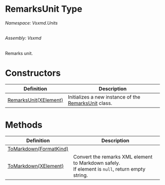 <a name='T-Vsxmd-Units-RemarksUnit'></a>
# RemarksUnit Type

###### Namespace:  Vsxmd.Units

###### Assembly:  Vsxmd

Remarks unit.

# Constructors

| Definition | Description |
|-|-|
| [RemarksUnit(XElement)](Constructors/Constructors.md) | Initializes a new instance of the [RemarksUnit](#) class. |

# Methods

| Definition | Description |
|-|-|
| [ToMarkdown(FormatKind)](Methods/ToMarkdown.md) |  |
| [ToMarkdown(XElement)](Methods/ToMarkdown.md) | Convert the remarks XML element to Markdown safely.<br/>If element is `null`, return empty string. |
